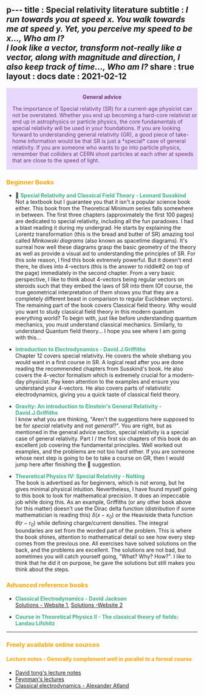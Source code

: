 p---
title : Special relativity literature
subtitle :  _I run towards you at speed x. You walk towards me at speed y. Yet, you perceive my speed to be x..., Who am I?_<br> _I look like a vector, transform not-really like a vector, along with magnitude and direction, I also keep track of time..., Who am I?_
share : true
layout : docs
date : 2021-02-12
---

<!--
### <span style="color:orange"> General advice </span>
Electrodynamics is notoriously famous for being hard for beginners. It has earned that reputation because, most of the people are not comfortable with the math being used to understand the wonderful world of Maxwell's equations (It is like attempting to do Newtonian mechanics without knowing the basic properties of vectors). In a typical first course, your goal will be to understand the meaning of Maxwell's equations. Remember, these equations are motivated from empirical evidence. Why is $\nabla \cdot \vec{B} = 0$ ? Because, we have never found a magnetic monopole in nature.  Why is $\nabla \cdot \vec{E}=\frac{\rho}{\epsilon_0}$? Because, electric charges/densities produce electric fields.
-->

<div class="warning" style='padding:0.1em; background-color:#E9D8FD; color:#69337A'>
<span>
<p style='margin-top:1em; text-align:center'>
<b>General advice</b></p>
<p style='margin-left:1em;'>
The importance of Special relativity (SR) for a current-age physicist can not be overstated. Whether you end up becoming a hard-core relativist or end up in astrophysics or particle physics, the core fundamentals of special relativity will be used in your foundations.
If you are looking forward to understanding general relativity (GR), a good piece of take-home information would be that SR is just a *special* case of general relativity. If you are someone who wants to go into particle physics, remember that colliders at CERN shoot particles at each other at speeds that are close to the speed of light.
</p>
<!---<p style='margin-bottom:1em; margin-right:1em; text-align:right; font-family:Georgia'> <b>- Gary Provost</b> <i>(100 Ways to Improve Your Writing, 1985)</i>
</p></span>-->
</div>

### <span style="color:orange">Beginner Books </span>

- :star2: <span style = "color:#3db18b"> **Special Relativity and Classical Field Theory - Leonard Susskind** </span> <br> Not a textbook but I guarantee you that it isn't a popular science book either. This book from the Theoretical Minimum series falls somewhere in between. The first three chapters (approximately the first 100 pages) are dedicated to special relativity, including all the fun paradoxes. I had a blast reading it during my undergrad. He starts by explaining the Lorentz transformation (this is the bread and butter of SR) amazing tool called *Minkowski diagrams* (also known as spacetime diagrams). It's surreal how well these diagrams grasp the basic geometry of the theory as well as provide a visual aid to understanding the principles of SR. For this sole reason, I find this book extremely powerful. But it doesn't end there, he dives into 4-vectors (this is the answer to riddle#2 on top of the page) immediately in the second chapter. From a very basic perspective, I like to think about 4-vectors being regular vectors on steroids such that they embed the laws of SR into them (Of course, the true geometrical interpretation of them shows you that they are a completely different beast in comparison to regular Euclidean vectors). The remaining part of the book covers Classical field theory. Why would you want to study classical field theory in this modern quantum everything world? To begin with, just like before understanding quantum mechanics, you must understand classical mechanics. Similarly, to understand Quantum field theory... I hope you see where I am going with this...

- <span style = "color:#3db18b"> **Introduction to Electrodynamics - David.J.Griffiths** </span> <br> Chapter 12 covers special relativity. He covers the whole shebang you would want in a first course in SR. A logical read after you are done reading the recommended chapters from Susskind's book. He also covers the 4-vector formalism which is extremely crucial for a modern-day physicist. Pay keen attention to the examples and ensure you understand your 4-vectors. He also covers parts of relativistic electrodynamics, giving you a quick taste of classical field theory.  

- <span style = "color:#3db18b"> **Gravity: An introduction to Einstein's General Relativity - David.J.Griffiths** </span> <br> I know what you are thinking, "Aren't the suggestions here supposed to be for _special_ relativity and not _general_?". You are right, but as mentioned in the general advice section, special relativity is a special case of general relativity. Part I / the first six chapters of this book do an excellent job covering the fundamental principles. Well worked out examples, and the problems are not too hard either. If you are someone whose next step is going to be to take a course on GR, then I would jump here after finishing the :star2: suggestion. 

- <span style = "color:#3db18b">**Theoretical Physics IV: Special Relativity - Nolting**  </span> <br> The book is advertised as for beginners, which is not wrong, but he gives minimal physical intuition. Nevertheless, I have found myself going to this book to look for mathematical precision. It does an impeccable job while doing this. As an example, Griffiths (or any other book above for this matter) doesn't use the Dirac delta function (distribution if some mathematician is reading this) $\delta(x-x_0)$ or the Heaviside theta function $\theta(r-r_0)$ while defining charge/current densities. The integral boundaries are set from the worded part of the problem. This is where the book shines, attention to mathematical detail so see how every step comes from the previous one. All exercises have solved solutions on the back, and the problems are excellent. The solutions are not bad, but sometimes you will catch yourself going, "What? Why? How?". I like to think that he did it on purpose, he gave the solutions but still makes you think about the steps.

### <span style="color:orange"> Advanced reference books </span>

- <span style = "color:#3db18b"> **Classical Electrodynamics - David Jackson** </span><br>[Solutions - Website 1](http://www-personal.umich.edu/~pran/jackson/), [Solutions -Website 2](http://www-personal.umich.edu/~jbourj/em.htm) <br>


- <span  style = "color:#3db18b"> **Course in Theoretical Physics II - The classical theory of fields: Landau Lifshitz** </span>

<hr>

### <span style="color:orange">Freely available online sources </span>

#### <span style="color:orange">Lecture notes - Generally complement well in parallel to a formal course</span>

- [David tong's lecture notes ](http://www.damtp.cam.ac.uk/user/tong/relativity/seven.pdf)
- [Feynman's lectures](https://www.feynmanlectures.caltech.edu/II_toc.html) 
- [Classical electrodynamics - Alexander Atland](https://klassfeldtheorie.files.wordpress.com/2018/11/main3.pdf)
